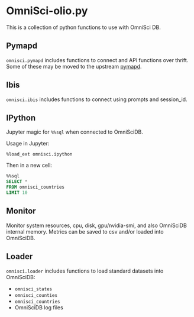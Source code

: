 # OmniSci-olio.py

This is a collection of python functions to use with OmniSci DB.


## Pymapd

`omnisci.pymapd` includes functions to connect and API functions over thrift.
Some of these may be moved to the upstream [pymapd](https://github.com/omnisci/pymapd).


## Ibis

`omnisci.ibis` includes functions to connect using prompts and session_id.


## IPython

Jupyter magic for `%%sql` when connected to OmniSciDB.

Usage in Jupyter:

```
%load_ext omnisci.ipython
```

Then in a new cell:

```sql
%%sql
SELECT *
FROM omnisci_countries
LIMIT 10
```

## Monitor

Monitor system resources, cpu, disk, gpu/nvidia-smi, and also OmniSciDB internal memory.
Metrics can be saved to csv and/or loaded into OmniSciDB.

## Loader

`omnisci.loader` includes functions to load standard datasets into OmniSciDB:

- `omnisci_states`
- `omnisci_counties`
- `omnisci_countries`
- OmniSciDB log files


